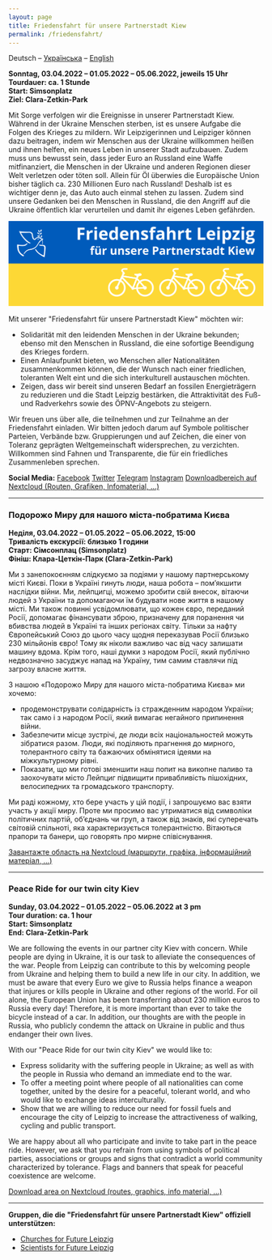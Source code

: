 ```yaml
---
layout: page
title: Friedensfahrt für unsere Partnerstadt Kiew
permalink: /friedensfahrt/
---
```


Deutsch – <a href="#ukrainisch">Українська</a> – <a href="#englisch">English</a>

<b>Sonntag, 03.04.2022 – 01.05.2022 – 05.06.2022, jeweils 15 Uhr<br>
Tourdauer: ca. 1 Stunde<br>
Start: Simsonplatz<br> 
Ziel: Clara-Zetkin-Park</b>

Mit Sorge verfolgen wir die Ereignisse in unserer Partnerstadt Kiew. Während in der Ukraine Menschen sterben, ist es unsere Aufgabe die Folgen des Krieges 
zu mildern. Wir Leipzigerinnen und Leipziger können dazu beitragen, indem wir Menschen aus der Ukraine willkommen heißen und ihnen helfen, ein neues Leben 
in unserer Stadt aufzubauen. Zudem muss uns bewusst sein, dass jeder Euro an Russland eine Waffe mitfinanziert, die Menschen in der Ukraine und anderen 
Regionen dieser Welt verletzen oder töten soll. Allein für Öl überwies die Europäische Union bisher täglich ca. 230 Millionen Euro nach Russland! 
Deshalb ist es wichtiger denn je, das Auto auch einmal stehen zu lassen. Zudem sind unsere Gedanken bei den Menschen in Russland, die den Angriff auf 
die Ukraine öffentlich klar verurteilen und damit ihr eigenes Leben gefährden.

<p align="center">
<img src="/images/Friedensfahrt.png"> 
</p> 

Mit unserer "Friedensfahrt für unsere Partnerstadt Kiew" möchten wir:
<ul>
<li>Solidarität mit den leidenden Menschen in der Ukraine bekunden; ebenso mit den Menschen in Russland, die eine sofortige Beendigung des Krieges fordern.</li>
<li>Einen Anlaufpunkt bieten, wo Menschen aller Nationalitäten zusammenkommen können, die der Wunsch nach einer friedlichen, toleranten Welt eint und die sich 
  interkulturell austauschen möchten.</li>
<li>Zeigen, dass wir bereit sind unseren Bedarf an fossilen Energieträgern zu reduzieren und die Stadt Leipzig bestärken, die Attraktivität des Fuß- und 
  Radverkehrs sowie des ÖPNV-Angebots zu steigern.</li>
</ul>

Wir freuen uns über alle, die teilnehmen und zur Teilnahme an der Friedensfahrt einladen. Wir bitten jedoch darum auf Symbole politischer Parteien, Verbände bzw. Gruppierungen und auf Zeichen, die einer von Toleranz geprägten Weltgemeinschaft widersprechen, zu verzichten. Willkommen sind Fahnen und Transparente, die für ein friedliches Zusammenleben sprechen.

<b>Social Media:</b>
<a href="https://www.facebook.com/FriedensfahrtLeipzig">Facebook</a>
<a href="https://twitter.com/FriedensfahrtLE">Twitter</a>
<a href="t.me/FriedensfahrtLeipzig">Telegram</a>
<a href="https://www.instagram.com/friedensfahrtleipzig/">Instagram</a>
<a href="https://nc.verkehrswende-le.de/s/qsH46kLGJ6yqMNQ">Downloadbereich auf Nextcloud (Routen, Grafiken, Infomaterial, …)</a>

<hr>

<h3 id="ukrainisch">Подорожo Mиру для нашого міста-побратима Києва</h3>

<b>Неділя, 03.04.2022 – 01.05.2022 – 05.06.2022, 15:00<br>
Тривалість екскурсії: близько 1 години<br>
Старт: Сімсонплац (Simsonplatz)<br>
Фініш: Клара-Цеткін-Парк (Clara-Zetkin-Park)</b>

Ми з занепокоєнням слідкуємо за подіями у нашому партнерському місті Києві. Поки в Україні гинуть люди, наша робота – пом’якшити наслідки війни. Ми, лейпцигці, можемо зробити свій внесок, вітаючи людей з України та допомагаючи їм будувати нове життя в нашому місті. Ми також повинні усвідомлювати, що кожен євро, переданий Росії, допомагає фінансувати зброю, призначену для поранення чи вбивства людей в Україні та інших регіонах світу. Тільки за нафту Європейський Союз до цього часу щодня переказував Росії близько 230 мільйонів євро! Тому як ніколи важливо час від часу залишати машину вдома. Крім того, наші думки з народом Росії, який публічно недвозначно засуджує напад на Україну, тим самим ставлячи під загрозу власне життя. 

З нашою «Подорожo Mиру для нашого міста-побратима Києва» ми хочемо:
<ul>
<li>продемонструвати солідарність із стражденним народом України; так само і з народом Росії, який вимагає негайного припинення війни.</li>
<li>Забезпечити місце зустрічі, де люди всіх національностей можуть зібратися разом. Люди, які поділяють прагнення до мирного, толерантного світу та бажаючих обмінятися ідеями на міжкультурному рівні.</li>
<li>Показати, що ми готові зменшити наш попит на викопне паливо та заохочувати місто Лейпциг підвищити привабливість пішохідних, велосипедних та громадського транспорту.</li> 
</ul>

Ми раді кожному, хто бере участь у цій події, і запрошуємо вас взяти участь у акції миру. Проте ми просимо вас утриматися від символіки політичних партій, об’єднань чи груп, а також від знаків, які суперечать світовій спільноті, яка характеризується толерантністю. Вітаються прапори та банери, що говорять про мирне співіснування.

<a href="https://nc.verkehrswende-le.de/s/qsH46kLGJ6yqMNQ">Завантажте область на Nextcloud (маршрути, графіка, інформаційний матеріал, ...)</a>

<hr>

<h3 id="englisch">Peace Ride for our twin city Kiev</h3>

<b>Sunday, 03.04.2022 – 01.05.2022 – 05.06.2022 at 3 pm<br>
Tour duration: ca. 1 hour<br>
Start: Simsonplatz<br>
End: Clara-Zetkin-Park</b>

We are following the events in our partner city Kiev with concern. While people are dying in Ukraine, it is our task to alleviate the consequences of the war. People from Leipzig can contribute to this by welcoming people from Ukraine and helping them to build a new life in our city. In addition, we must be aware that every Euro we give to Russia helps finance a weapon that injures or kills people in Ukraine and other regions of the world. For oil alone, the European Union has been transferring about 230 million euros to Russia every day! Therefore, it is more important than ever to take the bicycle instead of a car. In addition, our thoughts are with the people in Russia, who publicly condemn the attack on Ukraine in public and thus endanger their own lives.

With our "Peace Ride for our twin city Kiev" we would like to:
<ul>
<li>Express solidarity with the suffering people in Ukraine; as well as with the people in Russia who demand an immediate end to the war.</li>
<li>To offer a meeting point where people of all nationalities can come together, united by the desire for a peaceful, tolerant world, and who would like to exchange ideas interculturally.</li>
<li>Show that we are willing to reduce our need for fossil fuels and encourage the city of Leipzig to increase the attractiveness of walking, cycling and public transport.</li>
</ul>

We are happy about all who participate and invite to take part in the peace ride. However, we ask that you refrain from using symbols of political parties, associations or groups and signs that contradict a world community characterized by tolerance. Flags and banners that speak for peaceful coexistence are welcome.

<a href="https://nc.verkehrswende-le.de/s/qsH46kLGJ6yqMNQ">Download area on Nextcloud (routes, graphics, info material, …)</a>

<hr>

<b>Gruppen, die die "Friedensfahrt für unsere Partnerstadt Kiew" offiziell unterstützen:</b>
<br>

<ul>
<li><a href="https://www.instagram.com/cffleipzig/" target="blank">Churches for Future Leipzig</a></li>
<li><a href="https://s4f-leipzig.de/" target="blank">Scientists for Future Leipzig</a></li>
</ul>
